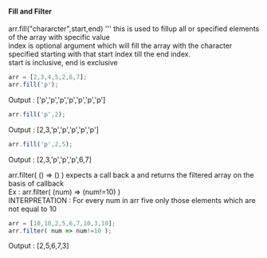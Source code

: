 
#### Fill and Filter
arr.fill("chararcter",start,end) ''' this is used to fillup all or specified elements of the array with specific value <br>
index is optional argument which will fill the array with the character specified starting with that  start index till the end index. <br>
start is inclusive, end is exclusive
```js
arr = [2,3,4,5,2,6,7];
arr.fill('p');
```
Output : ['p','p','p','p','p','p','p']
```js
arr.fill('p',2);
```
Output : [2,3,'p','p','p','p','p']

```js
arr.fill('p',2,5);
```
Output : [2,3,'p','p','p',6,7]

arr.filter( () => () ) expects a call back a and returns the filtered array on the basis of callback <br>
Ex : arr.filter( (num) => (num!=10) ) <br>
INTERPRETATION : For every num in arr five only those elements which are not equal to 10 <br>

```js
arr = [10,10,2,5,6,7,10,3,10];
arr.filter( num => num!=10 );
```
Output : [2,5,6,7,3]
